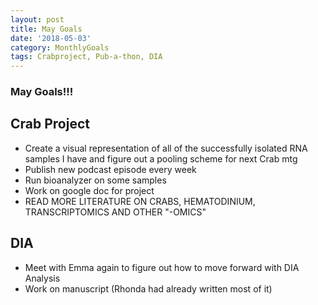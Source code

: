```yaml
---
layout: post
title: May Goals
date: '2018-05-03'
category: MonthlyGoals
tags: Crabproject, Pub-a-thon, DIA
---
```


### May Goals!!!
## Crab Project
- Create a visual representation of all of the successfully isolated RNA samples I have and figure out a pooling scheme for next Crab mtg
- Publish new podcast episode every week
- Run bioanalyzer on some samples
- Work on google doc for project
- READ MORE LITERATURE ON CRABS, HEMATODINIUM, TRANSCRIPTOMICS AND OTHER "-OMICS"

## DIA
- Meet with Emma again to figure out how to move forward with DIA Analysis
- Work on manuscript (Rhonda had already written most of it)
